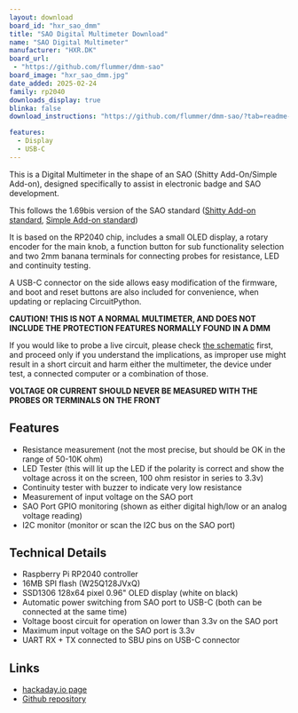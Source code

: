 ```yaml
---
layout: download
board_id: "hxr_sao_dmm"
title: "SAO Digital Multimeter Download"
name: "SAO Digital Multimeter"
manufacturer: "HXR.DK"
board_url:
 - "https://github.com/flummer/dmm-sao"
board_image: "hxr_sao_dmm.jpg"
date_added: 2025-02-24
family: rp2040
downloads_display: true
blinka: false
download_instructions: "https://github.com/flummer/dmm-sao/?tab=readme-ov-file#firmware"

features:
  - Display
  - USB-C
---
```


This is a Digital Multimeter in the shape of an SAO (Shitty Add-On/Simple Add-on), designed specifically to assist in electronic badge and SAO development.

This follows the 1.69bis version of the SAO standard ([Shitty Add-on standard](https://hackaday.io/project/52950-shitty-add-ons), [Simple Add-on standard](https://hackaday.io/project/175182-simple-add-ons-sao))

It is based on the RP2040 chip, includes a small OLED display, a rotary encoder for the main knob, a function button for sub functionality selection and two 2mm banana terminals for connecting probes for resistance, LED and continuity testing.

A USB-C connector on the side allows easy modification of the firmware, and boot and reset buttons are also included for convenience, when updating or replacing CircuitPython.

**CAUTION! THIS IS NOT A NORMAL MULTIMETER, AND DOES NOT INCLUDE THE PROTECTION FEATURES NORMALLY FOUND IN A DMM**

If you would like to probe a live circuit, please check [the schematic](https://github.com/flummer/dmm-sao/blob/main/DMM%20SAO%20Schematics.pdf) first, and proceed only if you understand the implications, as improper use might result in a short circuit and harm either the multimeter, the device under test, a connected computer or a combination of those.

**VOLTAGE OR CURRENT SHOULD NEVER BE MEASURED WITH THE PROBES OR TERMINALS ON THE FRONT**

## Features

- Resistance measurement (not the most precise, but should be OK in the range of 50-10K ohm)
- LED Tester (this will lit up the LED if the polarity is correct and show the voltage across it on the screen, 100 ohm resistor in series to 3.3v)
- Continuity tester with buzzer to indicate very low resistance
- Measurement of input voltage on the SAO port
- SAO Port GPIO monitoring (shown as either digital high/low or an analog voltage reading)
- I2C monitor (monitor or scan the I2C bus on the SAO port)

## Technical Details

- Raspberry Pi RP2040 controller
- 16MB SPI flash (W25Q128JVxQ)
- SSD1306 128x64 pixel 0.96" OLED display (white on black)
- Automatic power switching from SAO port to USB-C (both can be connected at the same time)
- Voltage boost circuit for operation on lower than 3.3v on the SAO port
- Maximum input voltage on the SAO port is 3.3v
- UART RX + TX connected to SBU pins on USB-C connector

## Links

- [hackaday.io page](https://hackaday.io/project/198892-sao-digital-multimeter)
- [Github repository](https://github.com/flummer/dmm-sao)

